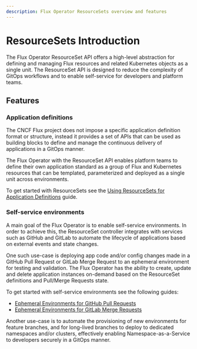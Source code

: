 ```yaml
---
description: Flux Operator ResourceSets overview and features
---
```


# ResourceSets Introduction

The Flux Operator ResourceSet API offers a high-level abstraction for defining
and managing Flux resources and related Kubernetes objects as a single unit.
The ResourceSet API is designed to reduce the complexity of GitOps workflows
and to enable self-service for developers and platform teams.

## Features

### Application definitions

The CNCF Flux project does not impose a specific application definition format or structure,
instead it provides a set of APIs that can be used as building blocks to define and manage the
continuous delivery of applications in a GitOps manner.

The Flux Operator with the ResourceSet API enables platform teams to define their own application standard
as a group of Flux and Kubernetes resources that can be templated, parameterized and deployed as a
single unit across environments.

To get started with ResourceSets see the [Using ResourceSets for Application Definitions](./app-definition.md) guide.

### Self-service environments

A main goal of the Flux Operator is to enable self-service environments. In order to achieve this,
the ResourceSet controller integrates with services such as GitHub and GitLab to automate
the lifecycle of applications based on external events and state changes.

One such use-case is deploying app code and/or config changes made in a GitHub Pull Request
or GitLab Merge Request to an ephemeral environment for testing and validation.
The Flux Operator has the ability to create, update and delete application instances on-demand
based on the ResourceSet definitions and Pull/Merge Requests state.

To get started with self-service environments see the following guides:

- [Ephemeral Environments for GitHub Pull Requests](./github-pull-requests.md)
- [Ephemeral Environments for GitLab Merge Requests](./gitlab-merge-requests.md)

Another use-case is to automate the provisioning of new environments for feature branches,
and for long-lived branches to deploy to dedicated namespaces and/or clusters, effectively
enabling Namespace-as-a-Service to developers securely in a GitOps manner.
